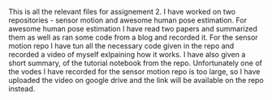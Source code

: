 This is all the relevant files for assignement 2. I have worked on two repositories - sensor motion and awesome human pose estimation. For awesome human pose estimation 
I have read two papers and summarized them as well as ran some code from a blog and recorded it.
For the sensor motion repo I have tun all the necessary code given in the repo and recorded a video of myself exlpaining how it works. I have also given a short summary,
of the tutorial notebook from the repo. Unfortunately one of the vodes I have recorded for the sensor motion repo is too large, so I have uploaded the video on google drive and the link will be available on the repo instead.
